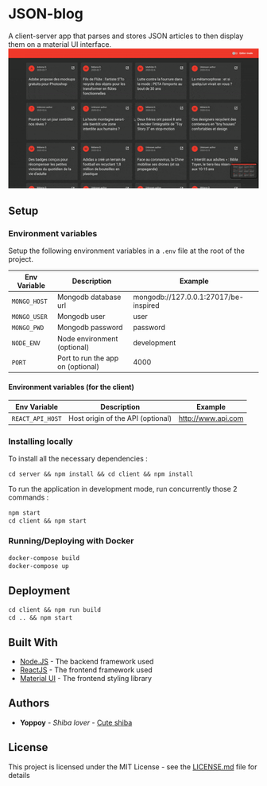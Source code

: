 # JSON-blog
A client-server app that parses and stores JSON articles to then display them on a material UI interface.
![](./demo/demo.gif)

## Setup

### Environment variables
Setup the following environment variables in a `.env` file at the root of the project.

| Env Variable | Description | Example |
|--------------|-------------|---------|
| `MONGO_HOST` | Mongodb database url | mongodb://127.0.0.1:27017/be-inspired |
| `MONGO_USER` | Mongodb user | user |
| `MONGO_PWD`  | Mongodb password | password |
| `NODE_ENV`   | Node environment (optional) | development |
| `PORT`       | Port to run the app on (optional) | 4000 |

#### Environment variables (for the client)
| Env Variable | Description | Example |
|--------------|-------------|---------|
| `REACT_API_HOST` | Host origin of the API (optional) | http://www.api.com |

### Installing locally
To install all the necessary dependencies :
```
cd server && npm install && cd client && npm install
```
To run the application in development mode, run concurrently those 2 commands :
```
npm start
cd client && npm start
```

### Running/Deploying with Docker
```
docker-compose build
docker-compose up
```

## Deployment
```
cd client && npm run build
cd .. && npm start
```

## Built With

* [Node.JS](https://nodejs.org) - The backend framework used
* [ReactJS](https://reactjs.org) - The frontend framework used
* [Material UI](https://material-ui.com/) - The frontend styling library

## Authors

* **Yoppoy** - *Shiba lover* - [Cute shiba](https://www.instagram.com/marutaro/)

## License

This project is licensed under the MIT License - see the [LICENSE.md](LICENSE.md) file for details
